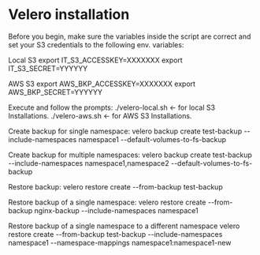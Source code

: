 Velero installation
====================

Before you begin, make sure the variables inside the script are correct and set your S3 credentials to the following env. variables:

Local S3
export IT_S3_ACCESSKEY=XXXXXXX
export IT_S3_SECRET=YYYYYY

AWS S3
export AWS_BKP_ACCESSKEY=XXXXXXX
export AWS_BKP_SECRET=YYYYYY

Execute and follow the prompts:
 ./velero-local.sh <- for local S3 Installations.
 ./velero-aws.sh <- for AWS S3 Installations.

Create backup for single namespace:
velero backup create test-backup --include-namespaces namespace1 --default-volumes-to-fs-backup

Create backup for multiple namespaces:
velero backup create test-backup --include-namespaces namespace1,namespace2 --default-volumes-to-fs-backup

Restore backup:
velero restore create --from-backup test-backup

Restore backup of a single namespace:
velero restore create --from-backup nginx-backup --include-namespaces namespace1

Restore backup of a single namespace to a different namespace
velero restore create --from-backup test-backup --include-namespaces namespace1 --namespace-mappings namespace1:namespace1-new
